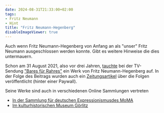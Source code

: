 ```yaml
---
date: 2024-08-31T21:33:00+02:00
tags:
- Fritz Neumann
- Hint
title: "Fritz Neumann-Hegenberg"
disableImageViewer: true
---
```


Auch wenn Fritz Neumann-Hegenberg von Anfang an als "unser" Fritz Neumann ausgeschlossen werden konnte. Gibt es weitere Hinweise die dies untermauern.

Schon am 31 August 2021, also vor drei Jahren, [tauchte](https://de.nachrichten.yahoo.com/geschichtstr%C3%A4chtige-stunde-verschollen-geglaubter-k%C3%BCnstler-142655951.html) bei der TV-Sendung ["Bares für Rahres"](https://de.wikipedia.org/wiki/Bares_f%C3%BCr_Rares) ein Werk von Fritz Neumann-Hegenberg auf. In der Folge des Beitrags wurden auch ein [Zeitungsartikel](https://www.saechsische.de/goerlitz/goerlitzer-museum-bares-fuer-rares-expressionismus-neumann-hegenberg-5527983-plus.html) über die Folgen veröffentlicht (hinter einer Paywall).

Seine Werke sind auch in verschiedenen Online Sammlungen vertreten
* [In der Sammlung für deutschen Expressionismusdes MoMA](https://www.moma.org/s/ge/collection_ge/objbyartist/objbyartist_artid-36797_role-1_thumbs.html)
* [Im kulturhistorischen Museum Görlitz](https://sachsen.museum-digital.de/objects?s=persinst:163699&style=browse)
